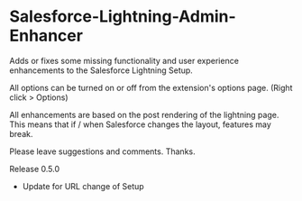 # Salesforce-Lightning-Admin-Enhancer
Adds or fixes some missing functionality and user experience enhancements to the Salesforce Lightning Setup.

All options can be turned on or off from the extension's options page. (Right click > Options)

All enhancements are based on the post rendering of the lightning page. This means that if / when Salesforce changes the layout, features may break. 

Please leave suggestions and comments.
Thanks.

Release 0.5.0
- Update for URL change of Setup
